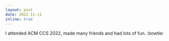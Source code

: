 ```yaml
---
layout: post
date: 2022-11-11
inline: true
---
```


I attended ACM CCS 2022, made many friends and had lots of fun. :bowtie:
